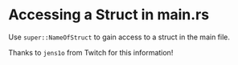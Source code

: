 # Accessing a Struct in main.rs

Use `super::NameOfStruct` to gain access to a struct in the main file.

Thanks to `jens1o` from Twitch for this information!